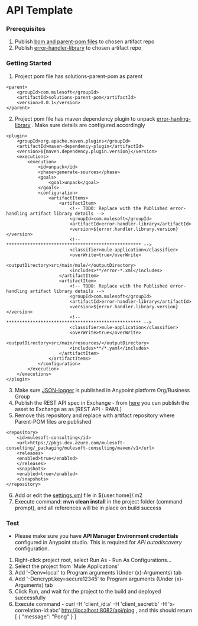 # API Template

### Prerequisites
1. Publish [bom and parent-pom files](https://github.com/mulesoft-consulting/mule4-rest-api-template/tree/master/parent-pom-files) to chosen artifact repo 
2. Publish [error-handler-library](https://github.com/mulesoft-consulting/error-handler-library) to chosen artifact repo

### Getting Started
1. Project pom file has solutions-parent-pom as parent
```
<parent>
	<groupId>com.mulesoft</groupId>
	<artifactId>solutions-parent-pom</artifactId>
	<version>0.0.1</version>
</parent>
```
2. Project pom file has maven dependency plugin to unpack [error-hanling-library](https://github.com/mulesoft-consulting/error-handler-library) . Make sure <artifactItem> details are configured accordingly 
```
<plugin>
	<groupId>org.apache.maven.plugins</groupId>
	<artifactId>maven-dependency-plugin</artifactId>
	<version>${maven.dependency.plugin.version}</version>
	<executions>
		<execution>
			<id>unpack</id>
			<phase>generate-sources</phase>
			<goals>
				<goal>unpack</goal>
			</goals>
			<configuration>
				<artifactItems>
					<artifactItem>
						<!-- TODO: Replace with the Published error-handling artifact library details -->
						<groupId>com.mulesoft</groupId>
						<artifactId>error-handler-library</artifactId>
						<version>${error.handler.library.version}</version>
						<!-- *************************************************** -->
						<classifier>mule-application</classifier>
						<overWrite>true</overWrite>
						<outputDirectory>src/main/mule/</outputDirectory>
						<includes>**/error-*.xml</includes>
					</artifactItem>
					<artifactItem>
						<!-- TODO: Replace with the Published error-handling artifact library details -->
						<groupId>com.mulesoft</groupId>
						<artifactId>error-handler-library</artifactId>
						<version>${error.handler.library.version}</version>
						<!-- *************************************************** -->
						<classifier>mule-application</classifier>
						<overWrite>true</overWrite>
						<outputDirectory>src/main/resources/</outputDirectory>
						<includes>**/*.yaml</includes>
					</artifactItem>
				</artifactItems>
			</configuration>
		</execution>
	</executions>
</plugin>
```
3. Make sure [JSON-logger](https://blogs.mulesoft.com/dev/anypoint-platform-dev/json-logging-mule-4/) is published in Anypoint platform Org/Business Group
4. Publish the REST API spec in Exchange - from [here](https://github.com/mulesoft-consulting/mule4-rest-api-template/tree/master/rest-api-template-spec) you can publish the asset to Exchange as as [REST API - RAML]
5. Remove this repository and replace with artifact repository where Parent-POM files are published
```
<repository>
    <id>mulesoft-consulting</id>
    <url>https://pkgs.dev.azure.com/mulesoft-consulting/_packaging/mulesoft-consulting/maven/v1</url>
    <releases>
	<enabled>true</enabled>
    </releases>
    <snapshots>
	<enabled>true</enabled>
    </snapshots>
</repository>
```
6. Add or edit the [settings.xml](https://github.com/mulesoft-consulting/mule4-rest-api-template/blob/master/settings.xml) file in ${user.home}/.m2
7. Execute command: **mvn clean install** in the project folder (command prompt), and all references will be in place on build success
 
### Test
- Please make sure you have **API Manager Environment credentials** configured in Anypoint studio. This is required for _API autodiscovery_ configuration.

1. Right-click project root, select Run As - Run As Configurations... 
2. Select the project from 'Mule Applications'
3. Add '-Denv=local' to Program arguments (Under (x)-Arguments) tab
4. Add '-Dencrypt.key=secure12345' to Program arguments (Under (x)-Arguments) tab
5. Click Run, and wait for the project to the build and deployed successfully
6. Execute command -  curl -H 'client\_id:a' -H 'client\_secret:b' -H 'x-correlation-id:abc' [http://localhost:8082/api/ping](http://localhost:8082/api/ping) , and this should return [ { "message": "Pong" } ]



